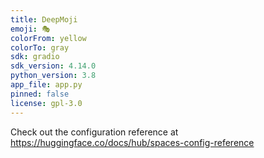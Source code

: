 ```yaml
---
title: DeepMoji
emoji: 🎭
colorFrom: yellow
colorTo: gray
sdk: gradio
sdk_version: 4.14.0
python_version: 3.8
app_file: app.py
pinned: false
license: gpl-3.0
---
```


Check out the configuration reference at https://huggingface.co/docs/hub/spaces-config-reference
